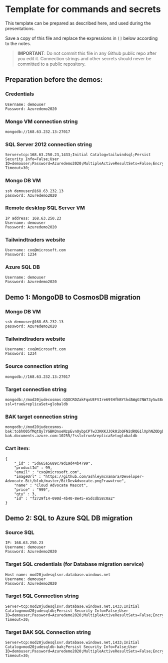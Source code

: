 # Template for commands and secrets

This template can be prepared as described here, and used during the presentations.

Save a copy of this file and replace the expressions in `[]` below according to the notes.

> **IMPORTANT**: Do not commit this file in any Github public repo after you edit it. Connection strings and other secrets should never be committed to a public repository.

## Preparation before the demos:

### Credentials

```
Username: demouser
Password: Azuredemo2020
```

### Mongo VM connection string

```
mongodb://168.63.232.13:27017
```

### SQL Server 2012 connection string

```
Server=tcp:168.63.250.23,1433;Initial Catalog=tailwindsql;Persist Security Info=False;User ID=demouser;Password=Azuredemo2020;MultipleActiveResultSets=False;Encrypt=True;TrustServerCertificate=True;Connection Timeout=30;
```

### Mongo DB VM

```
ssh demouser@168.63.232.13
password: Azuredemo2020
```

### Remote desktop SQL Server VM

```
IP address: 168.63.250.23
Username: demouser
Password: Azuredemo2020
```

### Tailwindtraders website

```
Username: cxo@microsoft.com
Password: 1234
```

### Azure SQL DB

```
Username: demouser
Password: Azuredemo2020
```

## Demo 1: MongoDB to CosmosDB migration

### Mongo DB VM

```
ssh demouser@168.63.232.13
password: Azuredemo2020
```

### Tailwindtraders website

```
Username: cxo@microsoft.com
Password: 1234
```

### Source connection string

```
mongodb://168.63.232.13:27017
```

### Target connection string

```
mongodb://mod20judecosmos:GQOCRDZakFqxUEFVIre69tHfhBYtkdAWgG7NW73y5w38dtbwKkY8NHNTrsm6E3VpBi4LnxlHWUDXWpmHC0YXOg==@mod20judecosmos.documents.azure.com:10255/?ssl=true&replicaSet=globaldb
```

### BAK target connection string

```
mongodb://mod20judecosmos-bak:tobhO05fMqtQylYGBKQnoeNzpEvnOybpCPTw33KKKJJOk0ibQFN2dRQG1lXphNZODgbQnuNEk4Fb7A4zPsA7uA==@mod20judecosmos-bak.documents.azure.com:10255/?ssl=true&replicaSet=globaldb
```

### Cart item:

```
{
	"_id" : "5d665a5689c79d19d44b4799",
	"productId" : 99,
	"email" : "cxo@microsoft.com",
	"imageUrl" : "https://github.com/ashleymcnamara/Developer-Advocate-Bit/blob/master/BitDevAdvocate.png?raw=true",
	"name" : "Cloud Advocate Mascot",
	"price" : "999",
	"qty" : 3,
	"id" : "f2729f14-090d-4b40-8e45-e5dcdb58c0a2"
}
```

## Demo 2: SQL to Azure SQL DB migration

### Source SQL

```
IP: 168.63.250.23
Username: demouser
Password: Azuredemo2020
```

### Target SQL credentials (for Database migration service)

```
Host name: mod20judesqlsvr.database.windows.net
Username: demouser
Password: Azuredemo2020
```

### Target SQL Connection string

```
Server=tcp:mod20judesqlsvr.database.windows.net,1433;Initial Catalog=mod20judesqldb;Persist Security Info=False;User ID=demouser;Password=Azuredemo2020;MultipleActiveResultSets=False;Encrypt=True;TrustServerCertificate=False;Connection Timeout=30;
```

### Target BAK SQL Connection string

```
Server=tcp:mod20judesqlsvr.database.windows.net,1433;Initial Catalog=mod20judesqldb-bak;Persist Security Info=False;User ID=demouser;Password=Azuredemo2020;MultipleActiveResultSets=False;Encrypt=True;TrustServerCertificate=False;Connection Timeout=30;
```
